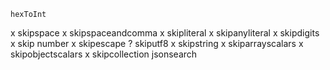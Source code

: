     hexToInt
x   skipspace
x   skipspaceandcomma
x   skipliteral
x   skipanyliteral
x   skipdigits
x   skip number
x   skipescape
?    skiputf8
x    skipstring
x    skiparrayscalars
x    skipobjectscalars
x    skipcollection
    jsonsearch
